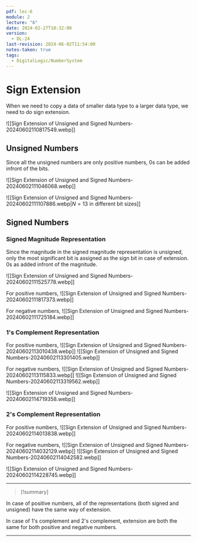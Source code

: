 ```yaml
---
pdf: lec-6
module: 2
lecture: "6"
date: 2024-02-27T10:32:00
version:
  - DL-24
last-revision: 2024-06-02T11:54:00
notes-taken: true
tags:
  - DigitalLogic/NumberSystem
---
```

# Sign Extension

When we need to copy a data of smaller data type to a larger data type, we need to do sign extension.

![[Sign Extension of Unsigned and Signed Numbers-20240602110817549.webp]]
## Unsigned Numbers

Since all the unsigned numbers are only positive numbers, 0s can be added infront of the bits.

![[Sign Extension of Unsigned and Signed Numbers-20240602111046068.webp]]

![[Sign Extension of Unsigned and Signed Numbers-20240602111107886.webp|$N=13$ in different bit sizes]]

## Signed Numbers

### Signed Magnitude Representation

Since the magnitude in the signed magnitude representation is unsigned, only the most significant bit is assigned as the sign bit in case of extension. 0s as added infront of the magnitude.

![[Sign Extension of Unsigned and Signed Numbers-20240602111525778.webp]]

For positive numbers,
![[Sign Extension of Unsigned and Signed Numbers-20240602111817373.webp]]

For negative numbers,
![[Sign Extension of Unsigned and Signed Numbers-20240602111725184.webp]]

### 1's Complement Representation

For positive numbers,
![[Sign Extension of Unsigned and Signed Numbers-20240602113010438.webp]]
![[Sign Extension of Unsigned and Signed Numbers-20240602113301405.webp]]

For negative numbers,
![[Sign Extension of Unsigned and Signed Numbers-20240602113115833.webp]]
![[Sign Extension of Unsigned and Signed Numbers-20240602113319562.webp]]


![[Sign Extension of Unsigned and Signed Numbers-20240602114719358.webp]]

### 2's Complement Representation

For positive numbers,
![[Sign Extension of Unsigned and Signed Numbers-20240602114013838.webp]]

For negative numbers,
![[Sign Extension of Unsigned and Signed Numbers-20240602114032129.webp]]
![[Sign Extension of Unsigned and Signed Numbers-20240602114042582.webp]]


![[Sign Extension of Unsigned and Signed Numbers-20240602114228745.webp]]

---
> [!summary] 

In case of positive numbers, all of the representations (both signed and unsigned) have the same way of extension.

In case of 1's complement and 2's complement, extension are both the same for both positive and negative numbers.

---